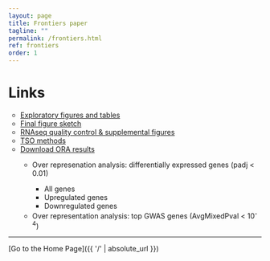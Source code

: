 ```yaml
---
layout: page
title: Frontiers paper
tagline: ""
permalink: /frontiers.html
ref: frontiers
order: 1
---
```


# Links

<ul style="list-style-type:circle;">
  <li><a href = "https://tsoleary.github.io/rna_seq/cahan/scripts/tso_analysis.html" target="_blank" >Exploratory figures and tables</a></li>
  <li><a href = "https://tsoleary.github.io/rna_seq/cahan/results/final_figs.html" target="_blank">Final figure sketch</a></li>
  <li><a href = "https://tsoleary.github.io/rna_seq/cahan/results/whole_body_heat_cold_shock_report.html" target="_blank">RNAseq quality control & supplemental figures</a></li>
  <li><a href = "https://tsoleary.github.io/rna_seq/cahan/writing/methods_tso.html" target="_blank">TSO methods</a></li>
  <li><a href="https://tsoleary.github.io/rna_seq/cahan/results/ORA.zip" download>Download ORA results</a></li>
  <ul>
    <li>Over represenation analysis: differentially expressed genes (padj < 0.01)</li>
    <ul>
      <li>All genes</li>
      <li>Upregulated genes</li>
      <li>Downregulated genes</li>
    </ul>
    <li>Over representation analysis: top GWAS genes (AvgMixedPval < 10<sup>-4</sup>)</li>
  </ul>
</ul>

---

[Go to the Home Page]({{ '/' | absolute_url }})
